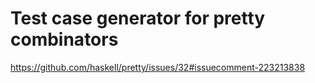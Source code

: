 # Test case generator for pretty combinators

https://github.com/haskell/pretty/issues/32#issuecomment-223213838
